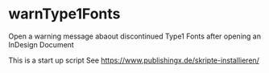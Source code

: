 # warnType1Fonts
Open a warning message abaout discontinued Type1 Fonts after opening an InDesign Document

This is a start up script See https://www.publishingx.de/skripte-installieren/
